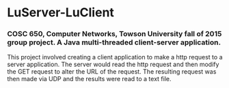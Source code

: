 # LuServer-LuClient
### COSC 650, Computer Networks, Towson University fall of 2015 group project. A Java multi-threaded client-server application.

This project involved creating a client application to make a http request to a server application. The server would read the http request
and then modify the GET request to alter the URL of the request. The resulting request was then made via UDP and the results were read to 
a text file. 
